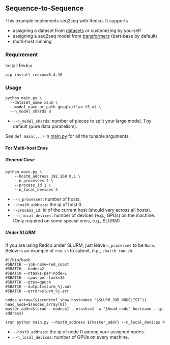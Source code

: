 ## Sequence-to-Sequence

This example implements seq2seq with Redco. 
It supports 
* assigning a dataset from [datasets](https://github.com/huggingface/datasets) or customizing by yourself
* assigning a seq2seq model from [transformers](https://github.com/huggingface/transformers) (bart-base by default)
* multi-host running

### Requirement

Install Redco
```shell
pip install redco==0.4.16
```

### Usage

```shell
python main.py \
  --dataset_name xsum \
  --model_name_or_path google/flan-t5-xl \
  --n_model_shards 8
```
* `--n_model_shards`: number of pieces to split your large model, 1 by default (pure data parallelism). 

See `def main(...)` in [main.py](main.py) for all the tunable arguments. 


#### For Multi-host Envs

##### General Case
```
python main.py \
    --host0_address 192.168.0.1 \ 
    --n_processes 2 \
    --process_id 1 \
    --n_local_devices 4
```
* `--n_processes`: number of hosts.
* `--host0_address`: the ip of host 0.
* `--process_id`: id of the current host (should vary across all hosts).
* `--n_local_devices`: number of devices (e.g., GPUs) on the machine. (Only required on some special envs, e.g., SLURM) 

##### Under SLURM
If you are using Redco under SLURM, just leave `n_processes` to be `None`. 
Below is an example of `run.sh` to submit, e.g., `sbatch run.sh`.

```shell
#!/bin/bash
#SBATCH --job-name=red_coast
#SBATCH --nodes=2
#SBATCH --ntasks-per-node=1
#SBATCH --cpus-per-task=16
#SBATCH --gres=gpu:4
#SBATCH --output=slurm_%j.out
#SBATCH --error=slurm_%j.err

nodes_array=($(scontrol show hostnames "$SLURM_JOB_NODELIST"))
head_node=${nodes_array[0]}
master_addr=$(srun --nodes=1 --ntasks=1 -w "$head_node" hostname --ip-address)

srun python main.py --host0_address ${master_addr} --n_local_devices 4
```
* `--host0_address`: the ip of node 0 among your assigned nodes.
* `--n_local_devices`: number of GPUs on every machine. 
